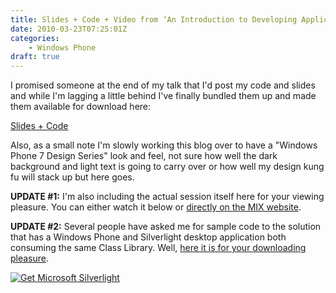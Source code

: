 ```yaml
---
title: Slides + Code + Video from ‘An Introduction to Developing Applications for Microsoft Silverlight’ from MIX10
date: 2010-03-23T07:25:01Z
categories:
    - Windows Phone
draft: true
---
```


I promised someone at the end of my talk that I'd post my code and slides and while I'm lagging a little behind I've finally bundled them up and made them available for download here:

[Slides + Code](/downloads/YouAreHere.zip)

Also, as a small note I'm slowly working this blog over to have a "Windows Phone 7 Design Series" look and feel, not sure how well the dark background and light text is going to carry over or how well my design kung fu will stack up but here goes.

**UPDATE #1:** I'm also including the actual session itself here for your viewing pleasure. You can either watch it below or [directly on the MIX website](http://live.visitmix.com/MIX10/Sessions/CL15).

**UPDATE #2:** Several people have asked me for sample code to the solution that has a Windows Phone and Silverlight desktop application both consuming the same Class Library. Well, [here it is for your downloading pleasure](/downloads/TwoScreenApp.zip).

<object data="data:application/x-silverlight-2," type="application/x-silverlight-2"
    width="640" height="360">
    <param name="source" value="http://live.visitmix.com/ClientBin/players/VideoPlayer2009_03_27.xap" />
    <param name="initParams" value="m=http://ecn.channel9.msdn.com/o9/mix/10/wmv/CL15.wmv,autostart=false,autohide=true,showembed=true, thumbnail=http://live.visitmix.com/Skins/MIX10/Styles/images/DefaultPlayerBackground.png, postid=0" />
    <param name="background" value="#00FFFFFF" />
    [
        ![Get Microsoft Silverlight](http://go.microsoft.com/fwlink/?LinkId=108181)
    ](http://go.microsoft.com/fwlink/?LinkID=124807)
</object>
